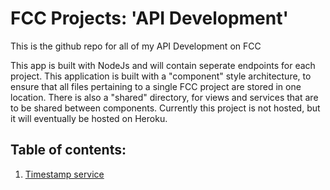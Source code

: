 <h1>FCC Projects: 'API Development'</h1>
<p>This is the github repo for all of my API Development on FCC</p>
<p>This app is built with NodeJs and will contain seperate endpoints for each project. This application is built with a "component" style architecture, to ensure that all files pertaining to a single FCC project are stored in one location. There is also a "shared" directory, for views and services that are to be shared between components. Currently this project is not hosted, but it will eventually be hosted on Heroku.</p>
<h2>Table of contents:</h2>
<ol>
<li><a href="https://github.com/JavaTheNutt/fcc_node_app/tree/master/server/components/timestamp">Timestamp service</a></li>
</ol>
